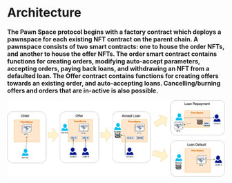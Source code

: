 # Architecture

**The Pawn Space protocol begins with a factory contract which deploys a pawnspace for each existing NFT contract on the parent chain. A pawnspace consists of two smart contracts: one to house the order NFTs, and another to house the offer NFTs. The order smart contract contains functions for creating orders, modifying auto-accept parameters, accepting orders, paying back loans, and withdrawing an NFT from a defaulted loan. The Offer contract contains functions for creating offers towards an existing order, and auto-accepting loans. Cancelling/burning offers and orders that are in-active is also possible.**

![](.gitbook/assets/model-flow-4-.png)



